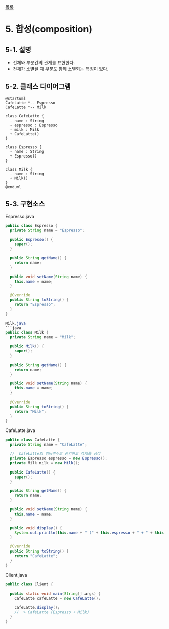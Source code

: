 [목록](https://github.com/JungInBaek/TIL/blob/main/README.md)

# 5. 합성(composition)

## 5-1. 설명
- 전체와 부분간의 관계를 표현한다.
- 전체가 소멸될 때 부분도 함께 소멸되는 특징이 있다.

## 5-2. 클래스 다이어그램
```plantuml
@startuml
CafeLatte *-- Espresso
CafeLatte *-- Milk

class CafeLatte {
  - name : String
  - espresso : Espresso
  - milk : Milk
  + CafeLatte()
}

class Espresso {
  - name : String
  + Espresso()
}

class Milk {
  - name : String
  + Milk()
}
@enduml
```

## 5-3. 구현소스
Espresso.java
```java
public class Espresso {
  private String name = "Espresso";

  public Espresso() {
    super();
  }

  public String getName() {
    return name;
  }

  public void setName(String name) {
    this.name = name;
  }

  @Override
  public String toString() {
    return "Espresso";
  }
}

Milk.java
```java
public class Milk {
  private String name = "Milk";

  public Milk() {
    super();
  }

  public String getName() {
    return name;
  }

  public void setName(String name) {
    this.name = name;
  }

  @Override
  public String toString() {
    return "Milk";
  }
}
```

CafeLatte.java
```java
public class CafeLatte {
  private String name = "CafeLatte";

  //  CafeLatte의 멤버변수로 선언하고 객체를 생성
  private Espresso espresso = new Espresso();
  private Milk milk = new Milk();

  public CafeLatte() {
    super();
  }

  public String getName() {
    return name;
  }

  public void setName(String name) {
    this.name = name;
  }

  public void display() {
    System.out.println(this.name + " (" + this.espresso + " + " + this.milk + ")");
  }

  @Override
  public String toString() {
    return "CafeLatte";
  }
}
```

Client.java
```java
public class Client {
  
  public static void main(String[] args) {
    CafeLatte cafeLatte = new CafeLatte();

    cafeLatte.display();
    //  > CafeLatte (Espresso + Milk)
  }
}
```